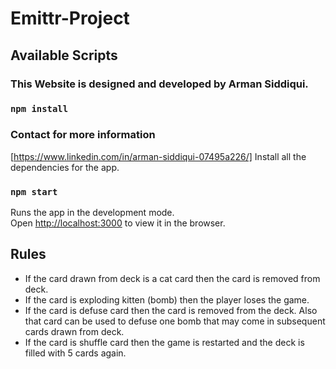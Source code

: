﻿# Emittr-Project
## Available Scripts

### This Website is designed and developed by Arman Siddiqui.

### `npm install`

### Contact for more information 
[https://www.linkedin.com/in/arman-siddiqui-07495a226/]
Install all the dependencies for the app.

### `npm start`

Runs the app in the development mode.<br>
Open [http://localhost:3000](http://localhost:3000) to view it in the browser.

## Rules

- If the card drawn from deck is a cat card then the card is removed from deck.
- If the card is exploding kitten (bomb) then the player loses the game.
- If the card is defuse card then the card is removed from the deck. Also that card can be used to defuse one bomb that may come in subsequent cards drawn from deck.
- If the card is shuffle card then the game is restarted and the deck is filled with 5 cards again.

